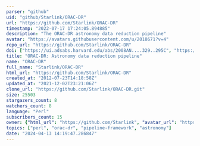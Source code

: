 ```yaml
---
parser: "github"
uid: "github/Starlink/ORAC-DR"
url: "https://github.com/Starlink/ORAC-DR"
timestamp: "2022-07-17 17:24:05.894885"
description: "The ORAC-DR astronomy data reduction pipeline"
avatar: "https://avatars.githubusercontent.com/u/2018671?v=4"
repo_url: "https://github.com/Starlink/ORAC-DR"
doi: ["https://ui.adsabs.harvard.edu/abs/2008AN....329..295C", "https://ui.adsabs.harvard.edu/abs/2013ascl.soft10001J/abstract"]
title: "ORAC-DR: Astronomy data reduction pipeline"
name: "ORAC-DR"
full_name: "Starlink/ORAC-DR"
html_url: "https://github.com/Starlink/ORAC-DR"
created_at: "2012-07-23T14:18:58Z"
updated_at: "2021-12-02T23:21:06Z"
clone_url: "https://github.com/Starlink/ORAC-DR.git"
size: 25503
stargazers_count: 8
watchers_count: 8
language: "Perl"
subscribers_count: 15
owner: {"html_url": "https://github.com/Starlink", "avatar_url": "https://avatars.githubusercontent.com/u/2018671?v=4", "login": "Starlink", "type": "Organization"}
topics: ["perl", "orac-dr", "pipeline-framework", "astronomy"]
date: "2024-04-13 14:19:47.286847"
---
```

